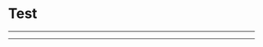 # Test 
---
<!-- <code># General information
name: "my-first-app"
version: 1.0.0
type: app
# Description for your application example or app
description: First exercise of the chapter Unit Testing
# Targets to be compiled with 'apax build'
targets:
  - "1500"
  - llvm
# Dependencies
devDependencies:
  "@ax/sdk": 2405.0.0
</code> -->
----